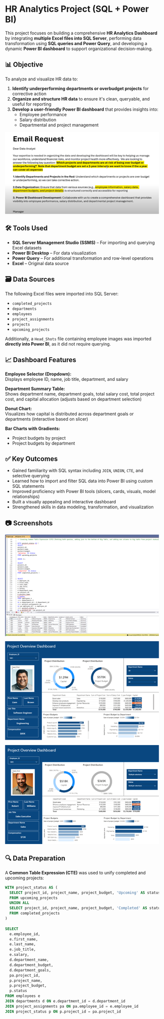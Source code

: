 # HR Analytics Project (SQL + Power BI)

This project focuses on building a comprehensive **HR Analytics Dashboard** by integrating **multiple Excel files into SQL Server**, performing data transformation using **SQL queries and Power Query**, and developing a dynamic **Power BI dashboard** to support organizational decision-making.


## 📊 Objective

To analyze and visualize HR data to:

1. **Identify underperforming departments or overbudget projects** for corrective action  
2. **Organize and structure HR data** to ensure it's clean, queryable, and useful for reporting  
3. **Develop a user-friendly Power BI dashboard** that provides insights into:
   - Employee performance  
   - Salary distribution  
   - Departmental and project management  

<img src="Screenshots/Objective.png" alt="Objective" width="700"/>


## 🛠️ Tools Used

- **SQL Server Management Studio (SSMS)** – For importing and querying Excel datasets  
- **Power BI Desktop** – For data visualization  
- **Power Query** – For additional transformation and row-level operations  
- **Excel** – Original data source  


## 🗃️ Data Sources

The following Excel files were imported into SQL Server:

- `completed_projects`
- `departments`
- `employees`
- `project_assignments`
- `projects`
- `upcoming_projects`

Additionally, a `Head_Shots` file containing employee images was imported **directly into Power BI**, as it did not require querying.


## 📈 Dashboard Features

**Employee Selector (Dropdown):**  
Displays employee ID, name, job title, department, and salary

**Department Summary Table:**  
Shows department name, department goals, total salary cost, total project cost, and capital allocation (adjusts based on department selection)

**Donut Chart:**  
Visualizes how capital is distributed across department goals or departments (interactive based on slicer)

**Bar Charts with Gradients:**  
- Project budgets by project  
- Project budgets by department


## ✅ Key Outcomes

- Gained familiarity with SQL syntax including `JOIN`, `UNION`, `CTE`, and selective querying  
- Learned how to import and filter SQL data into Power BI using custom SQL statements  
- Improved proficiency with Power BI tools (slicers, cards, visuals, model relationships)  
- Built a visually appealing and interactive dashboard  
- Strengthened skills in data modeling, transformation, and visualization


## 📷 Screenshots
![Screenshot 1](Screenshots/CTE.png)

![Screenshot 2](Screenshots/Screenshot%201.png)

![Screenshot 3](Screenshots/Screenshot%202.png)


## 🔍 Data Preparation

A **Common Table Expression (CTE)** was used to unify completed and upcoming projects:

```sql
WITH project_status AS (
  SELECT project_id, project_name, project_budget, 'Upcoming' AS status
  FROM upcoming_projects
  UNION ALL
  SELECT project_id, project_name, project_budget, 'Completed' AS status
  FROM completed_projects
)

SELECT 
  e.employee_id, 
  e.first_name, 
  e.last_name, 
  e.job_title, 
  e.salary,
  d.department_name,
  d.department_budget,
  d.department_goals,
  pa.project_id,
  p.project_name,
  p.project_budget,
  p.status
FROM employees e
JOIN departments d ON e.department_id = d.department_id
JOIN project_assignments pa ON pa.employee_id = e.employee_id
JOIN project_status p ON p.project_id = pa.project_id
